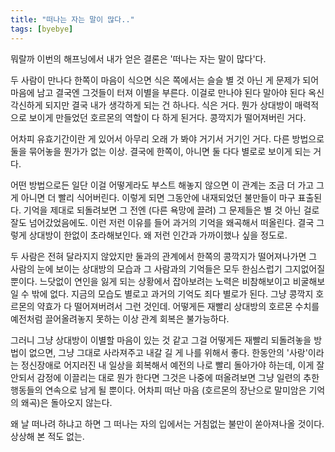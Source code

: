 ```yaml
---
title: "떠나는 자는 말이 많다.."
tags: [byebye]
---
```


뭐랄까 이번의 해프닝에서 내가 얻은 결론은 '떠나는 자는 말이 많다'다.

두 사람이 만나다 한쪽이 마음이 식으면 식은 쪽에서는 슬슬 별 것 아닌 게 문제가 되어 마음에 남고 결국엔 그것들이 터져 이별을 부른다. 이걸로 만나야 된다 말아야 된다 옥신각신하게 되지만 결국 내가 생각하게 되는 건 하나다. 식은 거다. 뭔가 상대방이 매력적으로 보이게 만들었던 호르몬의 역할이 다 하게 된거다. 콩깍지가 떨어져버린 거다.

어차피 유효기간이란 게 있어서 아무리 오래 가 봐야 거기서 거기인 거다. 다른 방법으로 둘을 묶어놓을 뭔가가 없는 이상. 결국에 한쪽이, 아니면 둘 다다 별로로 보이게 되는 거다. 

어떤 방법으로든 일단 이걸 어떻게라도 부스트 해놓지 않으면 이 관계는 조금 더 가고 그게 아니면 더 빨리 식어버린다. 이렇게 되면 그동안에 내재되었던 불만들이 마구 표출된다. 기억을 제대로 되돌려보면 그 전엔 (다른 욕망에 끌려) 그 문제들은 별 것 아닌 걸로 잘도 넘어갔었음에도. 이런 저런 이유를 들어 과거의 기억을 왜곡해서 떠올린다. 결국 그렇게 상대방이 한없이 초라해보인다. 왜 저런 인간과 가까이했나 싶을 정도로.

두 사람은 전혀 달라지지 않았지만 둘과의 관계에서 한쪽의 콩깍지가 떨어져나가면 그 사람의 눈에 보이는 상대방의 모습과 그 사람과의 기억들은 모두 한심스럽기 그지없어질 뿐이다. 느닷없이 연인을 잃게 되는 상황에서 잡아보려는 노력은 비참해보이고 비굴해보일 수 밖에 없다. 지금의 모습도 별로고 과거의 기억도 죄다 별로가 된다. 그냥 콩깍지 호르몬의 약효가 다 떨어져버려서 그런 것인데. 어떻게든 재빨리 상대방의 호르몬 수치를 예전처럼 끌어올려놓지 못하는 이상 관계 회복은 불가능하다.

그러니 그냥 상대방이 이별할 마음이 있는 것 같고 그걸 어떻게든 재빨리 되돌려놓을 방법이 없으면, 그냥 그대로 사라져주고 내갈 길 게 나를 위해서 좋다. 한동안의 '사랑'이라는 정신장애로 어지러진 내 일상을 회복해서 예전의 나로 빨리 돌아가야 하는데, 이게 잘 안되서 감정에 이끌리는 대로 뭔가 한다면 그것은 나중에 떠올려보면 그냥 일련의 추한 행동들의 연속으로 남게 될 뿐이다. 어차피 떠난 마음 (호르몬의 장난으로 말미암은 기억의 왜곡)은 돌아오지 않는다.

왜 날 떠나려 하냐고 하면 그 떠나는 자의 입에서는 거침없는 불만이 쏟아져나올 것이다. 상상해 본 적도 없는.